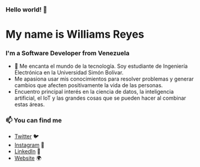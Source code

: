 ### Hello world! 👋
# My name is Williams Reyes
### I'm a Software Developer from Venezuela




- 👀 Me encanta el mundo de la tecnología. Soy estudiante de Ingeniería Electrónica en la Universidad Simón Bolívar.
-  Me apasiona usar mis conocimientos para resolver problemas y generar cambios que afecten positivamente la vida de las personas.
-  Encuentro principal interés en la ciencia de datos, la inteligencia artificial, el IoT y las grandes cosas que se pueden hacer al combinar estas áreas.




### 📫 You can find me
- [Twitter](https://twitter.com/wgabrey) 🐦
- [Instagram](https://instagram.com/wgabriel14) 📸
- [LinkedIn](https://www.linkedin.com/in/williams-reyes-0584b91a8) 💼
- [Website](https://wgabriel14.github.io/Responsive-personal-portfolio/) 🌍


<!---
wgabriel14/wgabriel14 is a ✨ special ✨ repository because its `README.md` (this file) appears on your GitHub profile.
You can click the Preview link to take a look at your changes.
--->
